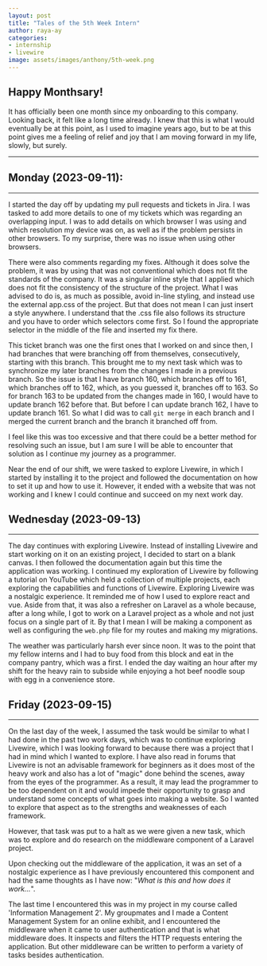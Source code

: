 ```yaml
---
layout: post
title: "Tales of the 5th Week Intern"
author: raya-ay
categories: 
- internship
- livewire
image: assets/images/anthony/5th-week.png
---
```


## Happy Monthsary!
It has officially been one month since my onboarding to this company. Looking back, it felt like a long time already. I knew that this is what I would eventually be at this point, as I used to imagine years ago, but to be at this point gives me a feeling of relief and joy that I am moving forward in my life, slowly, but surely.

--- 

## Monday (2023-09-11):
---

I started the day off by updating my pull requests and tickets in Jira. I was tasked to add more details to one of my tickets which was regarding an overlapping input. I was to add details on which browser I was using and which resolution my device was on, as well as if the problem persists in other browsers. To my surprise, there was no issue when using other browsers.

There were also comments regarding my fixes. Although it does solve the problem, it was by using that was not conventional which does not fit the standards of the company. It was a singular inline style that I applied which does not fit the consistency of the structure of the project. What I was advised to do is, as much as possible, avoid in-line styling, and instead use the external app.css of the project. But that does not mean I can just insert a style anywhere. I understand that the .css file also follows its structure and you have to order which selectors come first. So I found the appropriate selector in the middle of the file and inserted my fix there.

This ticket branch was one the first ones that I worked on and since then, I had branches that were branching off from themselves, consecutively, starting with this branch. This brought me to my next task which was to synchronize my later branches from the changes I made in a previous branch. So the issue is that I have branch 160, which branches off to 161, which branches off to 162, which, as you guessed it, branches off to 163. So for branch 163 to be updated from the changes made in 160, I would have to update branch 162 before that. But before I can update branch 162, I have to update branch 161. So what I did was to call `git merge` in each branch and I merged the current branch and the branch it branched off from.

I feel like this was too excessive and that there could be a better method for resolving such an issue, but I am sure I will be able to encounter that solution as I continue my journey as a programmer.

Near the end of our shift, we were tasked to explore Livewire, in which I started by installing it to the project and followed the documentation on how to set it up and how to use it. However, it ended with a website that was not working and I knew I could continue and succeed on my next work day.

## Wednesday (2023-09-13)
---

The day continues with exploring Livewire. Instead of installing Livewire and start working on it on an existing project, I decided to start on a blank canvas. I then followed the documentation again but this time the application was working. I continued my exploration of Livewire by following a tutorial on YouTube which held a collection of multiple projects, each exploring the capabilities and functions of Livewire. Exploring Livewire was a nostalgic experience. It reminded me of how I used to explore react and vue. Aside from that, it was also a refresher on Laravel as a whole because, after a long while, I got to work on a Laravel project as a whole and not just focus on a single part of it. By that I mean I will be making a component as well as configuring the `web.php` file for my routes and making my migrations.

The weather was particularly harsh ever since noon. It was to the point that my fellow interns and I had to buy food from this block and eat in the company pantry, which was a first. I ended the day waiting an hour after my shift for the heavy rain to subside while enjoying a hot beef noodle soup with egg in a convenience store.

## Friday (2023-09-15)
---

On the last day of the week, I assumed the task would be similar to what I had done in the past two work days, which was to continue exploring Livewire, which I was looking forward to because there was a project that I had in mind which I wanted to explore. I have also read in forums that Livewire is not an advisable framework for beginners as it does most of the heavy work and also has a lot of "magic" done behind the scenes, away from the eyes of the programmer. As a result, it may lead the programmer to be too dependent on it and would impede their opportunity to grasp and understand some concepts of what goes into making a website. So I wanted to explore that aspect as to the strengths and weaknesses of each framework.

However, that task was put to a halt as we were given a new task, which was to explore and do research on the middleware component of a Laravel project.

Upon checking out the middleware of the application, it was an set of a nostalgic experience as I have previously encountered this component and had the same thoughts as I have now: "*What is this and how does it work...*".

The last time I encountered this was in my project in my course called 'Information Management 2'. My groupmates and I made a Content Management System for an online exhibit, and I encountered the middleware when it came to user authentication and that is what middleware does. It inspects and filters the HTTP requests entering the application. But other middleware can be written to perform a variety of tasks besides authentication.
